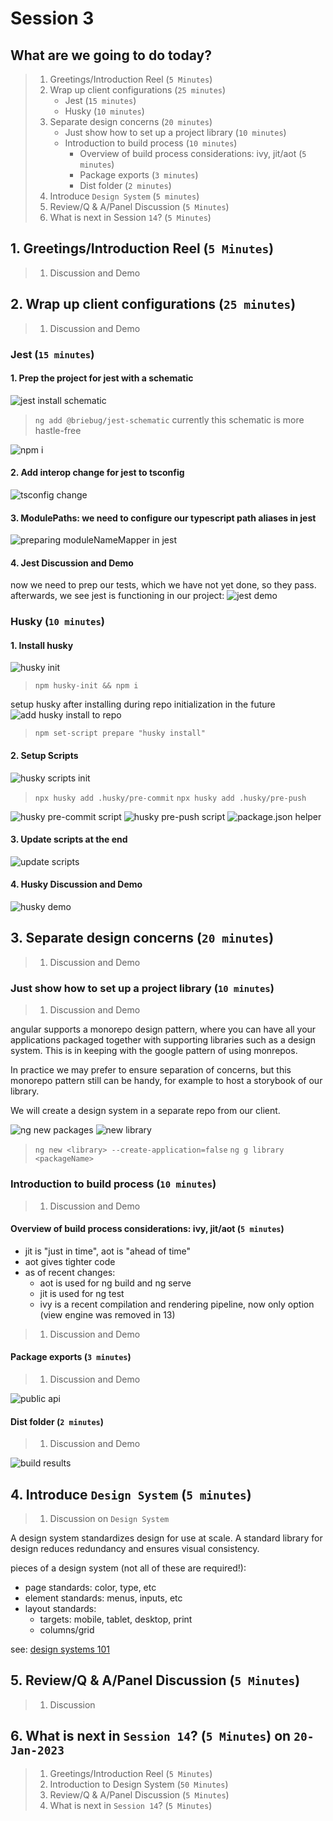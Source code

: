 # Session 3

## What are we going to do today?

> 1. Greetings/Introduction Reel (`5 Minutes`)
> 1. Wrap up client configurations (`25 minutes`)
>    - Jest (`15 minutes`)
>    - Husky (`10 minutes`)
> 1. Separate design concerns (`20 minutes`)
>    - Just show how to set up a project library (`10 minutes`)
>    - Introduction to build process (`10 minutes`)
>       - Overview of build process considerations: ivy, jit/aot (`5 minutes`)
>       - Package exports (`3 minutes`)
>       - Dist folder (`2 minutes`)
> 1. Introduce `Design System` (`5 minutes`)
> 1. Review/Q & A/Panel Discussion (`5 Minutes`)
> 1. What is next in Session `14`? (`5 Minutes`)

## 1. Greetings/Introduction Reel (`5 Minutes`)

> 1. Discussion and Demo

## 2. Wrap up client configurations (`25 minutes`)

> 1. Discussion and Demo

### Jest (`15 minutes`)

#### 1. Prep the project for jest with a schematic

![jest install schematic](../Images/session13/jest%20briebug%20schematic.png)

> `ng add @briebug/jest-schematic`
currently this schematic is more hastle-free

![npm i](../Images/session13/jest%20npm%20i.png)

#### 2. Add interop change for jest to tsconfig

![tsconfig change](../Images/session13/tsconfig%20change.png)

#### 3. ModulePaths: we need to configure our typescript path aliases in jest

![preparing moduleNameMapper in jest](../Images/session13/jest%20module%20paths.png)

#### 4. Jest Discussion and Demo

now we need to prep our tests, which we have not yet done, so they pass. afterwards, we see jest is functioning in our project:
![jest demo](../Images/session13/jest%20it%20works.png)

### Husky (`10 minutes`)

#### 1. Install husky

![husky init](../Images/session13/husky%20init.png)

> `npm husky-init && npm i`

setup husky after installing during repo initialization in the future
![add husky install to repo](../Images/session13/husky%20add%20husky%20install%20to%20repo%20initialization.png)
> `npm set-script prepare "husky install"`

#### 2. Setup Scripts

![husky scripts init](../Images/session13/husky%20init%20scripts.png)

> `npx husky add .husky/pre-commit`
> `npx husky add .husky/pre-push`

![husky pre-commit script](../Images/session13/husky%20pre-commit.png)
![husky pre-push script](../Images/session13/husky%20pre-push.png)
![package.json helper](../Images/session13/husky%20package.json%20script.png)

#### 3. Update scripts at the end

![update scripts](../Images/session13/husky%20prepare%20after%20adding%20scripts.png)

#### 4. Husky Discussion and Demo

![husky demo](../Images/session13/husky%20it%20works.png)

## 3. Separate design concerns (`20 minutes`)

> 1. Discussion and Demo

### Just show how to set up a project library (`10 minutes`)

> 1. Discussion and Demo

angular supports a monorepo design pattern, where you can have all your applications packaged together with supporting libraries such as a design system. This is in keeping with the google pattern of using monrepos.

In practice we may prefer to ensure separation of concerns, but this monorepo pattern still can be handy, for example to host a storybook of our library.

We will create a design system in a separate repo from our client.

![ng new packages](../Images/session13/new%20library%20monorepo.png)
![new library](../Images/session13/new%20library.png)
> `ng new <library> --create-application=false`
> `ng g library <packageName>`

### Introduction to build process (`10 minutes`)

> 1. Discussion and Demo

#### Overview of build process considerations: ivy, jit/aot (`5 minutes`)

- jit is "just in time", aot is "ahead of time"
- aot gives tighter code
- as of recent changes:
  - aot is used for ng build and ng serve
  - jit is used for ng test
  - ivy is a recent compilation and rendering pipeline, now only option (view engine was removed in 13)

> 1. Discussion and Demo

#### Package exports (`3 minutes`)

> 1. Discussion and Demo

![public api](../Images/session13/build%20process%20-%20public%20api.png)

#### Dist folder (`2 minutes`)

> 1. Discussion and Demo

![build results](../Images/session13/what%20happens%20when%20we%20build.png)

## 4. Introduce `Design System` (`5 minutes`)

> 1. Discussion on `Design System`

A design system standardizes design for use at scale. A standard library for design reduces redundancy and ensures visual consistency.

pieces of a design system (not all of these are required!):

- page standards: color, type, etc
- element standards: menus, inputs, etc
- layout standards:
  - targets: mobile, tablet, desktop, print
  - columns/grid

see: [design systems 101](https://www.nngroup.com/articles/design-systems-101/)

## 5. Review/Q & A/Panel Discussion (`5 Minutes`)

> 1. Discussion

## 6. What is next in `Session 14`? (`5 Minutes`) on `20-Jan-2023`

> 1. Greetings/Introduction Reel (`5 Minutes`)
> 1. Introduction to Design System (`50 Minutes`)
> 1. Review/Q & A/Panel Discussion (`5 Minutes`)
> 1. What is next in `Session 14`? (`5 Minutes`)
